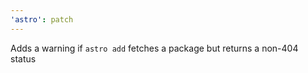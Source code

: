 ```yaml
---
'astro': patch
---
```


Adds a warning if `astro add` fetches a package but returns a non-404 status
